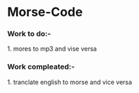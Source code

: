 # Morse-Code
<h3>Work to do:-</h3>
<P> 1. mores to mp3 and vise versa </P> 

<h3>Work compleated:-</h3>
<P>1. tranclate english to morse and vice versa<br>
    
